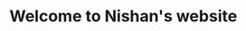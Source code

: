 <!DOCTYPE html>
<html lang="en">
<head>
    <meta charset="UTF-8">
    <meta name="viewport" content="width=device-width, initial-scale=1.0">
    <title>Nishan</title>
    <link rel="stylesheet" href="styles.css">
</head>
<body>
    <h1 class="heading">Welcome to Nishan's website</h1 >
</body>
</html>

